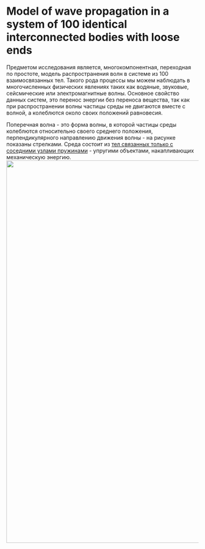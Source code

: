 # Model of wave propagation in a system of 100 identical interconnected bodies with loose ends
Предметом исследования является, многокомпонентная, переходная по простоте, модель распространения волн в системе из 100 взаимосвязанных тел. Такого рода процессы мы можем наблюдать в многочисленных физических явлениях таких как водяные, звуковые, сейсмические или электромагнитные волны. Основное свойство данных систем, это перенос энергии без переноса вещества, так как при распространении волны частицы среды не двигаются вместе с волной, а колеблются около своих положений равновесия.

Поперечная волна - это форма волны, в которой частицы среды колеблются относительно своего среднего положения, перпендикулярного направлению движения волны - на рисунке показаны стрелками. Среда состоит из [тел связанных только с соседними узлами пружинами](https://en.wikipedia.org/wiki/Damping)  - упругими объектами, накапливающих механическую энергию.
<img src="https://drive.google.com/uc?export=view&id=1V4N2aD6LOos3hWvFA3T09kTQWGxnWALb" width="1000">

